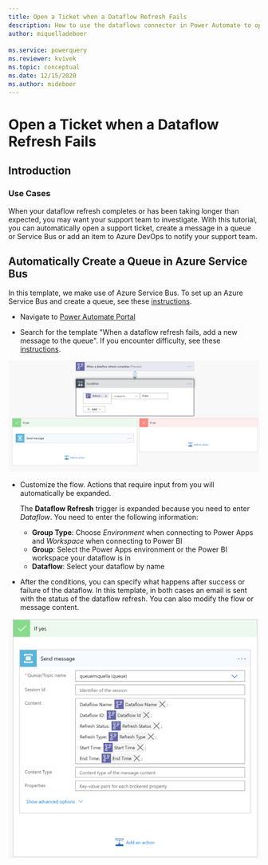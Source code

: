 ```yaml
---
title: Open a Ticket when a Dataflow Refresh Fails
description: How to use the dataflows connector in Power Automate to open a ticket when a dataflow refresh fails
author: miquelladeboer

ms.service: powerquery
ms.reviewer: kvivek
ms.topic: conceptual
ms.date: 12/15/2020
ms.author: mideboer
---
```

# Open a Ticket when a Dataflow Refresh Fails

## Introduction

### Use Cases
When your dataflow refresh completes or has been taking longer than expected, you may want your support team to investigate. With this tutorial, you can automatically open a support ticket, create a message in a queue or Service Bus or add an item to Azure DevOps to notify your support team.

## Automatically Create a Queue in Azure Service Bus

In this template, we make use of Azure Service Bus. To set up an Azure Service Bus and create a queue, see these [instructions](https://docs.microsoft.com/azure/service-bus-messaging/service-bus-quickstart-portal#create-a-namespace-in-the-azure-portal).

* Navigate to [Power Automate Portal](https://flow.microsoft.com)

* Search for the template "When a dataflow refresh fails, add a new message to the queue". If you encounter difficulty, see these [instructions](https://docs.microsoft.com/power-automate/get-started-logic-template).

![example of service bus](media/servicebuscondition.PNG)

* Customize the flow. Actions that require input from you will automatically be expanded.

   The **Dataflow Refresh** trigger is expanded because you need to enter *Dataflow*. You need to enter the following information:
    * **Group Type**: Choose *Environment* when connecting to Power Apps and *Workspace* when connecting to Power BI
    * **Group**: Select the Power Apps environment or the Power BI workspace your dataflow is in
    * **Dataflow**: Select your dataflow by name

* After the conditions, you can specify what happens after success or failure of the dataflow. In this template, in both cases an email is sent with the status of the dataflow refresh. You can also modify the flow or message content. 

![example of complete flow in service bus](media/ifyesservice.PNG)
